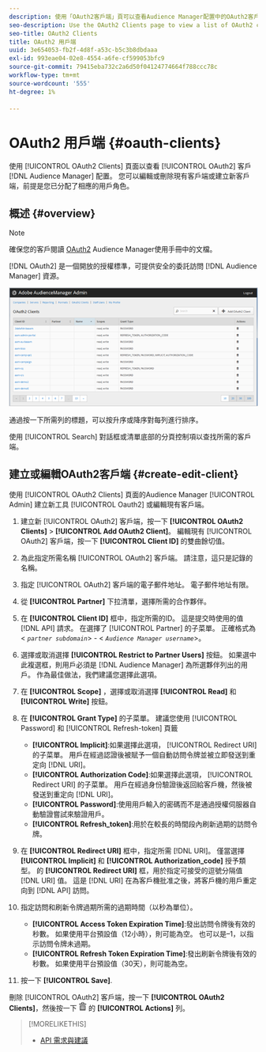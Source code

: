```yaml
---
description: 使用「OAuth2客戶端」頁可以查看Audience Manager配置中的OAuth2客戶端清單。 您可以編輯或刪除現有客戶端或建立新客戶端，前提是您已分配了相應的用戶角色。
seo-description: Use the OAuth2 Clients page to view a list of OAuth2 clients in your Audience Manager configuration. You can edit or delete existing clients or create new clients, providing that you have the appropriate user roles assigned.
seo-title: OAuth2 Clients
title: OAuth2 用戶端
uuid: 3e654053-fb2f-4d8f-a53c-b5c3b8dbdaaa
exl-id: 993eae04-02e8-4554-a6fe-cf599053bfc9
source-git-commit: 79415eba732c2a6d50f04124774664f788ccc78c
workflow-type: tm+mt
source-wordcount: '555'
ht-degree: 1%

---
```


# OAuth2 用戶端 {#oauth-clients}

使用 [!UICONTROL OAuth2 Clients] 頁面以查看 [!UICONTROL OAuth2] 客戶 [!DNL Audience Manager] 配置。 您可以編輯或刪除現有客戶端或建立新客戶端，前提是您已分配了相應的用戶角色。

## 概述 {#overview}

<!-- c_oauth.xml -->

>[!NOTE]
>
>確保您的客戶閱讀 [OAuth2](https://experienceleague.adobe.com/docs/audience-manager/user-guide/api-and-sdk-code/rest-apis/aam-api-getting-started.html#oauth) Audience Manager使用手冊中的文檔。

[!DNL OAuth2] 是一個開放的授權標準，可提供安全的委託訪問 [!DNL Audience Manager] 資源。

![](assets/oauth.png)

通過按一下所需列的標題，可以按升序或降序對每列進行排序。

使用 [!UICONTROL Search] 對話框或清單底部的分頁控制項以查找所需的客戶端。

## 建立或編輯OAuth2客戶端 {#create-edit-client}

<!-- t_create_edit_auth.xml -->

使用 [!UICONTROL OAuth2 Clients] 頁面的Audience Manager [!UICONTROL Admin] 建立新工具 [!UICONTROL Oauth2] 或編輯現有客戶端。

1. 建立新 [!UICONTROL OAuth2] 客戶端，按一下 **[!UICONTROL OAuth2 Clients]** > **[!UICONTROL Add OAuth2 Client]**。 編輯現有 [!UICONTROL OAuth2] 客戶端，按一下 **[!UICONTROL Client ID]** 的雙曲餘切值。
1. 為此指定所需名稱 [!UICONTROL OAuth2] 客戶端。 請注意，這只是記錄的名稱。
1. 指定 [!UICONTROL OAuth2] 客戶端的電子郵件地址。 電子郵件地址有限。
1. 從 **[!UICONTROL Partner]** 下拉清單，選擇所需的合作夥伴。
1. 在 **[!UICONTROL Client ID]** 框中，指定所需的ID。 這是提交時使用的值 [!DNL API] 請求。 在選擇了 [!UICONTROL Partner] 的子菜單。 正確格式為&lt; *`partner subdomain`*> - &lt; *`Audience Manager username`*>。
1. 選擇或取消選擇 **[!UICONTROL Restrict to Partner Users]** 按鈕。 如果選中此複選框，則用戶必須是 [!DNL Audience Manager] 為所選夥伴列出的用戶。 作為最佳做法，我們建議您選擇此選項。
1. 在 **[!UICONTROL Scope]** ，選擇或取消選擇 **[!UICONTROL Read]** 和 **[!UICONTROL Write]** 按鈕。
1. 在 **[!UICONTROL Grant Type]** 的子菜單。 建議您使用 [!UICONTROL Password] 和 [!UICONTROL Refresh-token] 頁籤

   * **[!UICONTROL Implicit]**:如果選擇此選項， [!UICONTROL Redirect URI] 的子菜單。 用戶在經過認證後被賦予一個自動訪問令牌並被立即發送到重定向 [!DNL URI]。
   * **[!UICONTROL Authorization Code]**:如果選擇此選項， [!UICONTROL Redirect URI] 的子菜單。 用戶在經過身份驗證後返回給客戶機，然後被發送到重定向 [!DNL URI]。
   * **[!UICONTROL Password]**:使用用戶輸入的密碼而不是通過授權伺服器自動驗證嘗試來驗證用戶。
   * **[!UICONTROL Refresh_token]**:用於在較長的時間段內刷新過期的訪問令牌。

1. 在 **[!UICONTROL Redirect URI]** 框中，指定所需 [!DNL URI]。 僅當選擇 **[!UICONTROL Implicit]** 和 **[!UICONTROL Authorization_code]** 授予類型。 的 **[!UICONTROL Redirect URI]** 框，用於指定可接受的逗號分隔值 [!DNL URI] 值。 這是 [!DNL URI] 在為客戶機批准之後，將客戶機的用戶重定向到 [!DNL API] 訪問。
1. 指定訪問和刷新令牌過期所需的過期時間（以秒為單位）。

   * **[!UICONTROL Access Token Expiration Time]**:發出訪問令牌後有效的秒數。 如果使用平台預設值（12小時），則可能為空。 也可以是–1，以指示訪問令牌未過期。
   * **[!UICONTROL Refresh Token Expiration Time]**:發出刷新令牌後有效的秒數。 如果使用平台預設值（30天），則可能為空。

1. 按一下 **[!UICONTROL Save]**.

刪除 [!UICONTROL OAuth2] 客戶端，按一下 **[!UICONTROL OAuth2 Clients]**，然後按一下  ![](assets/icon_delete.png) 的 **[!UICONTROL Actions]** 列。

>[!MORELIKETHIS]
>
>* [API 需求與建議](../admin-oauth2/aam-admin-api-requirements.md)

